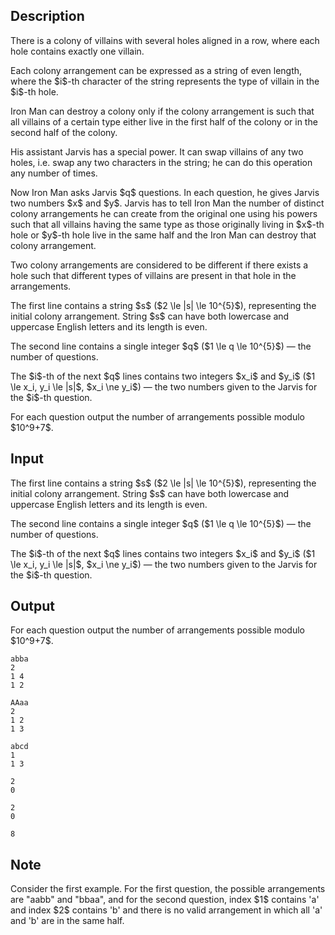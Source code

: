 ## Description

<div><p>There is a colony of villains with several holes aligned in a row, where each hole contains exactly one villain.</p><p>Each colony arrangement can be expressed as a string of <span class="tex-font-style-bf">even</span> length, where the $i$-th character of the string represents the type of villain in the $i$-th hole. </p><p>Iron Man can destroy a colony only if the colony arrangement is such that all villains of a certain type either live in the first half of the colony or in the second half of the colony.</p><p>His assistant Jarvis has a special power. It can swap villains of any two holes, i.e. swap any two characters in the string; he can do this operation any number of times.</p><p>Now Iron Man asks Jarvis $q$ questions. In each question, he gives Jarvis two numbers $x$ and $y$. Jarvis has to tell Iron Man the number of distinct colony arrangements he can create from the original one using his powers such that all villains having the same type as those originally living in $x$-th hole or $y$-th hole live in the same half and the Iron Man can destroy that colony arrangement.</p><p>Two colony arrangements are considered to be different if there exists a hole such that different types of villains are present in that hole in the arrangements.</p></div><div class="input-specification"><p>The first line contains a string $s$ ($2 \le |s| \le 10^{5}$), representing the initial colony arrangement. String $s$ can have both lowercase and uppercase English letters and its length is <span class="tex-font-style-bf">even</span>.</p><p>The second line contains a single integer $q$ ($1 \le q \le 10^{5}$)&nbsp;— the number of questions.</p><p>The $i$-th of the next $q$ lines contains two integers $x_i$ and $y_i$ ($1 \le x_i, y_i \le |s|$, $x_i \ne y_i$)&nbsp;— the two numbers given to the Jarvis for the $i$-th question.</p></div><div class="output-specification"><p>For each question output the number of arrangements possible modulo $10^9+7$.</p></div>

## Input

<p>The first line contains a string $s$ ($2 \le |s| \le 10^{5}$), representing the initial colony arrangement. String $s$ can have both lowercase and uppercase English letters and its length is <span class="tex-font-style-bf">even</span>.</p><p>The second line contains a single integer $q$ ($1 \le q \le 10^{5}$)&nbsp;— the number of questions.</p><p>The $i$-th of the next $q$ lines contains two integers $x_i$ and $y_i$ ($1 \le x_i, y_i \le |s|$, $x_i \ne y_i$)&nbsp;— the two numbers given to the Jarvis for the $i$-th question.</p>

## Output

<p>For each question output the number of arrangements possible modulo $10^9+7$.</p>





```input1
abba
2
1 4
1 2
```




```input2
AAaa
2
1 2
1 3
```




```input3
abcd
1
1 3
```




```output1
2
0
```




```output2
2
0
```




```output3
8
```



## Note

<p>Consider the first example. For the first question, the possible arrangements are "<span class="tex-font-style-tt">aabb</span>" and "<span class="tex-font-style-tt">bbaa</span>", and for the second question, index $1$ contains '<span class="tex-font-style-tt">a</span>' and index $2$ contains '<span class="tex-font-style-tt">b</span>' and there is no valid arrangement in which all '<span class="tex-font-style-tt">a</span>' and '<span class="tex-font-style-tt">b</span>' are in the same half.</p>
